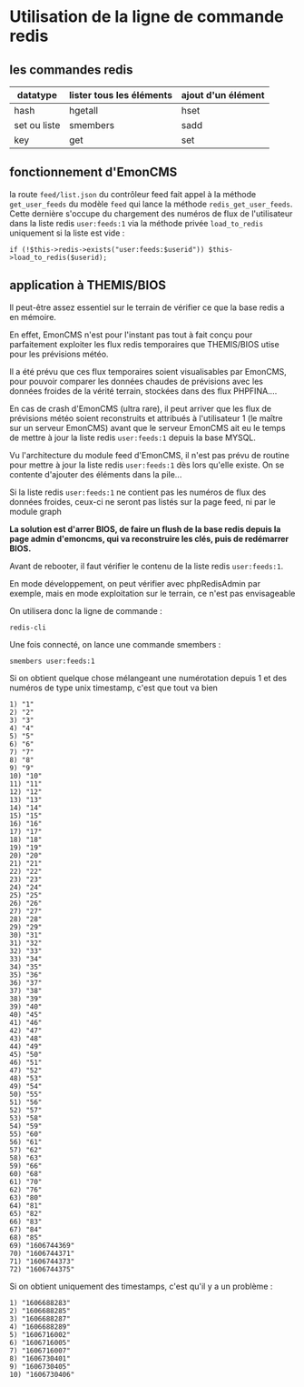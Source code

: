 # Utilisation de la ligne de commande redis

## les commandes redis 

datatype | lister tous les éléments | ajout d'un élément
--|--|--
hash| hgetall | hset
set ou liste | smembers | sadd
key | get | set

## fonctionnement d'EmonCMS

la route `feed/list.json` du contrôleur feed fait appel à la méthode `get_user_feeds` du modèle `feed` qui lance la méthode `redis_get_user_feeds`. Cette dernière s'occupe du chargement des numéros de flux de l'utilisateur dans la liste redis `user:feeds:1` via la méthode privée `load_to_redis` uniquement si la liste est vide :
```
if (!$this->redis->exists("user:feeds:$userid")) $this->load_to_redis($userid);
```

## application à THEMIS/BIOS

Il peut-être assez essentiel sur le terrain de vérifier ce que la base redis a en mémoire.

En effet, EmonCMS n'est pour l'instant pas tout à fait conçu pour parfaitement exploiter les flux redis temporaires que THEMIS/BIOS utise pour les prévisions météo. 

Il a été prévu que ces flux temporaires soient visualisables par EmonCMS, pour pouvoir comparer les données chaudes de prévisions avec les données froides de la vérité terrain, stockées dans des flux PHPFINA....

En cas de crash d'EmonCMS (ultra rare), il peut arriver que les flux de prévisions météo soient reconstruits et attribués à l'utilisateur 1 (le maître sur un serveur EmonCMS) avant que le serveur EmonCMS ait eu le temps de mettre à jour la liste redis `user:feeds:1` depuis la base MYSQL.

Vu l'architecture du module feed d'EmonCMS, il n'est pas prévu de routine pour mettre à jour la liste redis `user:feeds:1` dès lors qu'elle existe. 
On se contente d'ajouter des éléments dans la pile...

Si la liste redis `user:feeds:1` ne contient pas les numéros de flux des données froides, ceux-ci ne seront pas listés sur la page feed, ni par le module graph

**La solution est d'arrer BIOS, de faire un flush de la base redis depuis la page admin d'emoncms, qui va reconstruire les clés, puis de redémarrer BIOS.**

Avant de rebooter, il faut vérifier le contenu de la liste redis `user:feeds:1`. 

En mode développement, on peut vérifier avec phpRedisAdmin par exemple, mais en mode exploitation sur le terrain, ce n'est pas envisageable

On utilisera donc la ligne de commande :

```
redis-cli
```
Une fois connecté, on lance une commande smembers :
```
smembers user:feeds:1
```
Si on obtient quelque chose mélangeant une numérotation depuis 1 et des numéros de type unix timestamp, c'est que tout va bien 
```
1) "1"
2) "2"
3) "3"
4) "4"
5) "5"
6) "6"
7) "7"
8) "8"
9) "9"
10) "10"
11) "11"
12) "12"
13) "13"
14) "14"
15) "15"
16) "16"
17) "17"
18) "18"
19) "19"
20) "20"
21) "21"
22) "22"
23) "23"
24) "24"
25) "25"
26) "26"
27) "27"
28) "28"
29) "29"
30) "31"
31) "32"
32) "33"
33) "34"
34) "35"
35) "36"
36) "37"
37) "38"
38) "39"
39) "40"
40) "45"
41) "46"
42) "47"
43) "48"
44) "49"
45) "50"
46) "51"
47) "52"
48) "53"
49) "54"
50) "55"
51) "56"
52) "57"
53) "58"
54) "59"
55) "60"
56) "61"
57) "62"
58) "63"
59) "66"
60) "68"
61) "70"
62) "76"
63) "80"
64) "81"
65) "82"
66) "83"
67) "84"
68) "85"
69) "1606744369"
70) "1606744371"
71) "1606744373"
72) "1606744375"
```

Si on obtient uniquement des timestamps, c'est qu'il y a un problème :
```
1) "1606688283"
2) "1606688285"
3) "1606688287"
4) "1606688289"
5) "1606716002"
6) "1606716005"
7) "1606716007"
8) "1606730401"
9) "1606730405"
10) "1606730406"
```


